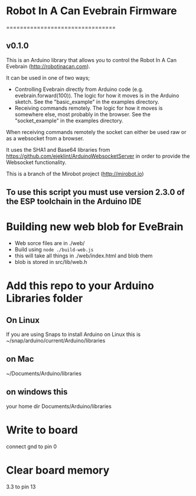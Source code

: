 # Robot In A Can Evebrain Firmware
================================
## v0.1.0

This is an Arduino library that allows you to control the Robot In A Can Evebrain (http://robotinacan.com).



It can be used in one of two ways;
 - Controlling Evebrain directly from Arduino code (e.g. evebrain.forward(100)).
   The logic for how it moves is in the Arduino sketch.
   See the "basic_example" in the examples directory.
 - Receiving commands remotely. The logic for how it moves is somewhere else,
   most probably in the browser. See the "socket_example" in the examples directory.



When receiving commands remotely the socket can
either be used raw or as a websocket from a browser.

It uses the SHA1 and Base64 libraries from
https://github.com/ejeklint/ArduinoWebsocketServer
in order to provide the Websocket functionality.

This is a branch of the Mirobot project (http://mirobot.io)

## To use this script you must use version 2.3.0 of the ESP toolchain in the Arduino IDE

# Building new web blob for EveBrain

- Web sorce files are in  ./web/
- Build using `node ./build-web.js`
- this will take all things in ./web/index.html and blob them
- blob is stored in src/lib/web.h

# Add this repo to your Arduino Libraries folder


## On Linux

If you are using Snaps to install Arduino on Linux this is
~/snap/arduino/current/Arduino/libraries


## on Mac

~/Documents/Arduino/libraries

## on windows this

your home dir Documents/Arduino/libraries

# Write to board

connect gnd to pin 0

# Clear board memory

3.3 to pin 13
